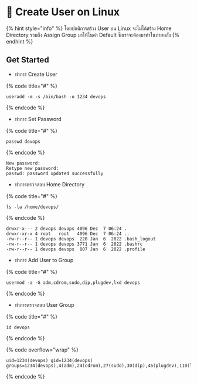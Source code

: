 # 👿 Create User on Linux

{% hint style="info" %}
โดยปกติการสร้าง User บน Linux จะไม่ได้สร้าง Home Directory รวมถึง Assign Group มาให้ในค่า Default ซึ่งเราจะต้องมาทำในภายหลัง
{% endhint %}

## Get Started

* ทำการ Create User

{% code title="#" %}
```
useradd -m -s /bin/bash -u 1234 devops
```
{% endcode %}

* ทำการ Set Password

{% code title="#" %}
```
passwd devops
```
{% endcode %}

```
New password:
Retype new password:
passwd: password updated successfully
```

* ทำการตรวจสอบ Home Directory

{% code title="#" %}
```
ls -la /home/devops/
```
{% endcode %}

```
drwxr-x--- 2 devops devops 4096 Dec  7 06:24 .
drwxr-xr-x 4 root   root   4096 Dec  7 06:24 ..
-rw-r--r-- 1 devops devops  220 Jan  6  2022 .bash_logout
-rw-r--r-- 1 devops devops 3771 Jan  6  2022 .bashrc
-rw-r--r-- 1 devops devops  807 Jan  6  2022 .profile
```

* ทำการ Add User to Group

{% code title="#" %}
```
usermod -a -G adm,cdrom,sudo,dip,plugdev,lxd devops
```
{% endcode %}

* ทำการตรวจสอบ User Group

{% code title="#" %}
```
id devops
```
{% endcode %}

{% code overflow="wrap" %}
```
uid=1234(devops) gid=1234(devops) groups=1234(devops),4(adm),24(cdrom),27(sudo),30(dip),46(plugdev),110(lxd)
```
{% endcode %}
